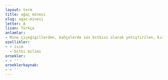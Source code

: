 ```yaml
---
layout: term
title: ağaç minesi
slug: agac-minesi
letter: A
lisan: Türkçe
anlamlar:
- Mine çiçeğigillerden, bahçelerde süs bitkisi olarak yetiştirilen, kırmızı, mor çiçekli bir ağaççık (Lantana)
ozellikler:
- - isim
  - bitki bilimi
ornekler:
- - ''
orneklerkaynak:
- - ''
---
```

